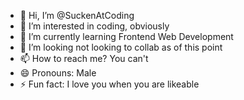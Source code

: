 - 👋 Hi, I’m @SuckenAtCoding
- 👀 I’m interested in coding, obviously
- 🌱 I’m currently learning Frontend Web Development
- 💞️ I’m looking not looking to collab as of this point
- 📫 How to reach me? You can't
- 😄 Pronouns: Male
- ⚡ Fun fact: I love you when you are likeable

<!---
SuckenAtCoding/SuckenAtCoding is a ✨ special ✨ repository because its `README.md` (this file) appears on your GitHub profile.
You can click the Preview link to take a look at your changes.
--->

